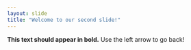```yaml
---
layout: slide
title: "Welcome to our second slide!"
---
```

**This text should appear in bold.**
Use the left arrow to go back!
